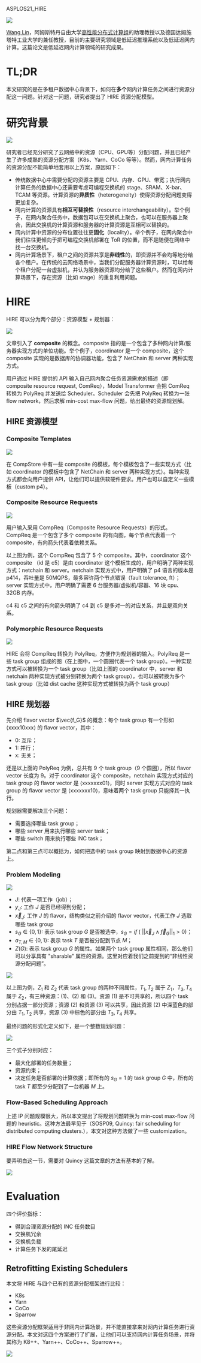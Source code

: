 ASPLOS21_HIRE

![](./Figures/authors.png)

[Wang Lin](https://linwang.info/)，阿姆斯特丹自由大学[高性能分布式计算组](https://www.vuhpdc.net/)的助理教授以及德国达姆施塔特工业大学的兼任教授，目前的主要研究领域是低延迟推理系统以及低延迟网内计算。这篇论文是低延迟网内计算领域的研究成果。

# TL;DR

本文研究的是在多租户数据中心背景下，如何在**多个**网内计算任务之间进行资源分配这一问题。针对这一问题，研究者提出了 HIRE 资源分配模型。

# 研究背景

![](Figures/figure_1.png)

研究者已经充分研究了云网络中的资源（CPU、GPU等）分配问题，并且已经产生了许多成熟的资源分配方案（K8s、Yarn、CoCo 等等）。然而，网内计算任务的资源分配不能简单地套用以上方案，原因如下：
- 传统数据中心中需要分配的资源主要是 CPU、内存、GPU、带宽；执行网内计算任务的数据中心还需要考虑可编程交换机的 stage、SRAM、X-bar、TCAM 等资源。计算资源的**异质性**（heterogeneity）使得资源分配问题变得更加复杂。
- 网内计算的资源具有**相互可替换性**（resource interchangeability）。举个例子，在网内聚合任务中，数据包可以在交换机上聚合，也可以在服务器上聚合，因此交换机的计算资源和服务器的计算资源是互相可以替换的。
- 网内计算中资源的分布位置往往更**固化**（locality）。举个例子，在网内聚合中我们往往更倾向于把可编程交换机部署在 ToR 的位置，而不是随便在网络中找一台交换机。
- 网内计算场景下，租户之间的资源共享是**非线性**的，即资源并不会均等地分给各个租户。在传统的云网络场景中，当我们分配服务器计算资源时，可以给每个租户分配一台虚拟机，并认为服务器资源均分给了这些租户。然而在网内计算场景下，存在资源（比如 stage）的重复利用问题。


# HIRE

HIRE 可以分为两个部分：资源模型 + 规划器：

![](./Figures/hire.png)

文章引入了 **composite** 的概念。composite 指的是一个包含了多种网内计算/服务器实现方式的单位功能。举个例子，coordinator 是一个 composite，这个 composite 实现的是数据库的协调器功能，包含了 NetChain 和 server 两种实现方式。

用户通过 HIRE 提供的 API 输入自己网内聚合任务资源需求的描述（即 composite resource request, ComReq），Model Transformer 会把 ComReq 转换为 PolyReq 并发送给 Scheduler。Scheduler 会先把 PolyReq 转换为一张 flow network，然后求解 min-cost max-flow 问题，给出最终的资源规划解。

## HIRE 资源模型

### Composite Templates

![](./Figures/compstore.png)

在 CompStore 中有一些 composite 的模板，每个模板包含了一些实现方式（比如 coordinator 的模板中包含了 NetChain 和 server 两种实现方式）。每种实现方式都会向用户提供 API，让他们可以提供软硬件要求。用户也可以自定义一些模板（custom p4）。

### Composite Resource Requests

![](./Figures/compreq.png)

用户输入采用 CompReq（Composite Resource Requests）的形式。CompReq 是一个包含了多个 composite 的有向图，每个节点代表着一个 composite，有向箭头代表着依赖关系。

以上图为例，这个 CompReq 包含了 5 个 composite。其中，coordinator 这个 composite （id 是 c5）是由 coordinator 这个模板生成的，用户明确了两种实现方式：netchain 和 server。netchain 实现方式中，用户明确了 p4 语言的版本是 p414，吞吐量是 50MQPS，最多容许两个节点错误（fault tolerance, ft）；server 实现方式中，用户明确了需要 6 台服务器/虚拟机/容器、16 块 cpu、32GB 内存。

c4 和 c5 之间的有向箭头明确了 c4 到 c5 是多对一的对应关系，并且是双向关系。

### Polymorphic Resource Requests

![](./Figures/polyreq.png)

HIRE 会将 CompReq 转换为 PolyReq，方便作为规划器的输入。PolyReq 是一些 task group 组成的图（在上图中，一个圆圈代表一个 task group）。一种实现方式可以被转换为一个 task group（比如上图的 coordinator 中，server 和 netchain 两种实现方式被分别转换为两个 task group），也可以被转换为多个 task group（比如 dist cache 这种实现方式被转换为两个 task group）

## HIRE 规划器

先介绍 flavor vector $\vec{f_G}$ 的概念：每个 task group 有一个形如 ⟨xxxx10xxx⟩ 的 flavor vector，其中：

- 0: 互斥；
- 1: 并行；
- x: 无关；

还是以上面的 PolyReq 为例，总共有 9 个 task group（9 个圆圈），所以 flavor vector 长度为 9。对于 coordinator 这个 composite，netchain 实现方式对应的 task group 的 flavor vector 是 ⟨xxxxxxx01⟩，同时 server 实现方式对应的 task group 的 flavor vector 是 ⟨xxxxxxx10⟩，意味着两个 task group 只能择其一执行。

规划器需要解决三个问题：

- 需要选择哪些 task group；
- 哪些 server 用来执行哪些 server task；
- 哪些 switch 用来执行哪些 INC task；

第二点和第三点可以概括为，如何把选中的 task group 映射到数据中心的资源上。

### Problem Modeling

![](./Figures/symbol_table.png)

- $J$: 代表一项工作（job）；
- $y_J$: 工作 $J$ 是否已经得到分配；
- $\vec{x}_J$: 工作 $J$ 的 flavor，结构类似之前介绍的 flavor vector，代表工作 $J$ 选取哪些 task group
- $s_G\in\{0,1\}$: 表示 task group $G$ 是否被选中，$s_G=if\ (\ ||\vec{x}_J \land \vec{f}_G||_1>0)$；
- $a_{T,M}\in\{0,1\}$: 表示 task $T$ 是否被分配到节点 $M$；
- $Z(G)$: 表示 task group $G$ 的属性。如果两个 task group 属性相同，那么他们可以分享具有 "sharable" 属性的资源。这里对应着我们之前提到的“非线性资源分配问题”。

![](Figures/non-linear_sharing.png)

以上图为例，$Z_1$ 和 $Z_2$ 代表 task group 的两种不同属性，$T_1,T_2$ 属于 $Z_1$，$T_3,T_4$ 属于 $Z_2$，有三种资源：(1)、(2) 和 (3)。资源 (1) 是不可共享的，所以四个 task 分别占据一部分资源；资源 (2) 和资源 (3) 可以共享，因此资源 (2) 中深蓝色的部分由 $T_1,T_2$ 共享，资源 (3) 中棕色的部分由 $T_3,T_4$ 共享。

最终问题的形式化定义如下，是一个整数规划问题：

![](./Figures/IP.png)

三个式子分别对应：

- 最大化部署的任务数量；
- 资源约束；
- 决定任务是否部署的计算依据；即所有的 $s_G=1$ 的 task group $G$ 中，所有的 task $T$ 都至少分配到了一台机器 $M$ 上。

### Flow-Based Scheduling Approach

上述 IP 问题规模很大，所以本文提出了将规划问题转换为 min-cost max-flow 问题的 heuristic。这种方法最早见于（SOSP09, Quincy: fair scheduling for distributed computing clusters.），本文对这种方法做了一些 customization。

### HIRE Flow Network Structure

要弄明白这一节，需要对 Quincy 这篇文章的方法有基本的了解。

![](./Figures/flow%20network%20structure.png)

# Evaluation

四个评价指标：

- 得到合理资源分配的 INC 任务数目
- 交换机冗余
- 交换机负载
- 计算任务下发的尾延迟

## Retrofitting Existing Schedulers

本文将 HIRE 与四个已有的资源分配框架进行比较：

- K8s
- Yarn
- CoCo
- Sparrow

这些资源分配框架适用于非网内计算场景，并不能直接拿来对网内计算任务进行资源分配。本文对这四个方案进行了扩展，让他们可以支持网内计算任务场景，并将其称为 K8++、Yarn++、CoCo++、Sparrow++。

![](./Figures/evaluation.png)